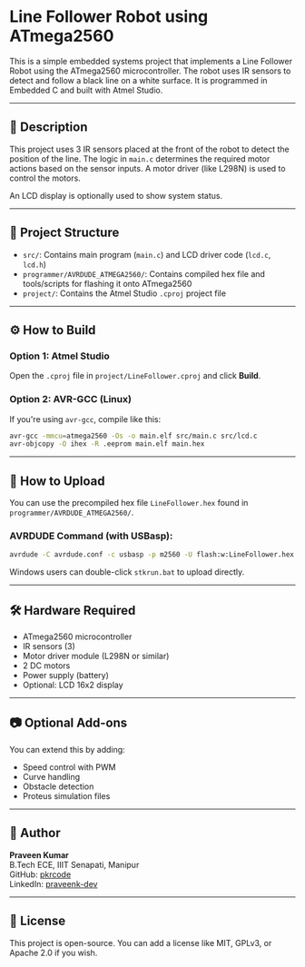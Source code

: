 # Line Follower Robot using ATmega2560

This is a simple embedded systems project that implements a Line Follower Robot using the ATmega2560 microcontroller. The robot uses IR sensors to detect and follow a black line on a white surface. It is programmed in Embedded C and built with Atmel Studio.

---

## 🧾 Description

This project uses 3 IR sensors placed at the front of the robot to detect the position of the line. The logic in `main.c` determines the required motor actions based on the sensor inputs. A motor driver (like L298N) is used to control the motors.

An LCD display is optionally used to show system status.

---

## 📁 Project Structure

- `src/`: Contains main program (`main.c`) and LCD driver code (`lcd.c`, `lcd.h`)
- `programmer/AVRDUDE_ATMEGA2560/`: Contains compiled hex file and tools/scripts for flashing it onto ATmega2560
- `project/`: Contains the Atmel Studio `.cproj` project file

---

## ⚙️ How to Build

### Option 1: Atmel Studio
Open the `.cproj` file in `project/LineFollower.cproj` and click **Build**.

### Option 2: AVR-GCC (Linux)
If you're using `avr-gcc`, compile like this:
```bash
avr-gcc -mmcu=atmega2560 -Os -o main.elf src/main.c src/lcd.c
avr-objcopy -O ihex -R .eeprom main.elf main.hex
```

---

## 🔌 How to Upload

You can use the precompiled hex file `LineFollower.hex` found in `programmer/AVRDUDE_ATMEGA2560/`.

### AVRDUDE Command (with USBasp):
```bash
avrdude -C avrdude.conf -c usbasp -p m2560 -U flash:w:LineFollower.hex
```

Windows users can double-click `stkrun.bat` to upload directly.

---

## 🛠️ Hardware Required

- ATmega2560 microcontroller
- IR sensors (3)
- Motor driver module (L298N or similar)
- 2 DC motors
- Power supply (battery)
- Optional: LCD 16x2 display

---

## 📷 Optional Add-ons

You can extend this by adding:
- Speed control with PWM
- Curve handling
- Obstacle detection
- Proteus simulation files

---

## 👤 Author

**Praveen Kumar**  
B.Tech ECE, IIIT Senapati, Manipur  
GitHub: [pkrcode](https://github.com/pkrcode)  
LinkedIn: [praveenk-dev](https://linkedin.com/in/praveenk-dev)

---

## 🪪 License

This project is open-source. You can add a license like MIT, GPLv3, or Apache 2.0 if you wish.
